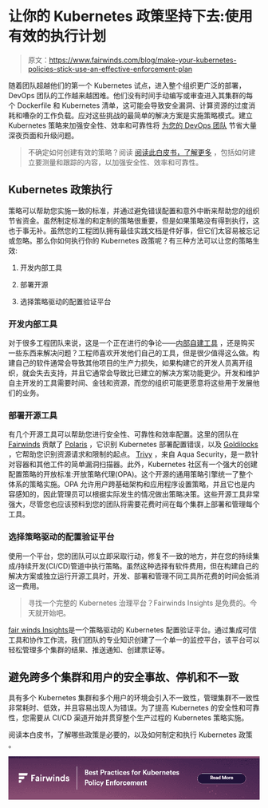 # 让你的 Kubernetes 政策坚持下去:使用有效的执行计划

> 原文：<https://www.fairwinds.com/blog/make-your-kubernetes-policies-stick-use-an-effective-enforcement-plan>

 随着团队超越他们的第一个 Kubernetes 试点，进入整个组织更广泛的部署，DevOps 团队的工作越来越困难。他们没有时间手动编写或审查进入其集群的每个 Dockerfile 和 Kubernetes 清单，这可能会导致安全漏洞、计算资源的过度消耗和嘈杂的工作负载。应对这些挑战的最简单的解决方案是实施策略模式。建立 Kubernetes 策略来加强安全性、效率和可靠性将 [为您的 DevOps 团队](/blog/kubernetes-policy-enforcement-to-enable-devsecops) 节省大量深夜页面和升级问题。

> 不确定如何创建有效的策略？阅读 [阅读此白皮书，了解更多](/kubernetes-policy-enforcement) ，包括如何建立要测量和跟踪的内容，以加强安全性、效率和可靠性。

## **Kubernetes 政策执行**

策略可以帮助您实施一致的标准，并通过避免错误配置和意外中断来帮助您的组织节省资金。虽然制定标准的和定制的策略很重要，但是如果策略没有得到执行，这也于事无补。虽然您的工程团队拥有最佳实践文档是件好事，但它们太容易被忘记或忽略。那么你如何执行你的 Kubernetes 政策呢？有三种方法可以让您的策略生效:

1.  开发内部工具

2.  部署开源

3.  选择策略驱动的配置验证平台

### **开发内部工具**

对于很多工程团队来说，这是一个正在进行的争论——[内部自建工具](https://www.softwareadvice.com/resources/build-vs-buy-software/) ，还是购买一些东西来解决问题？工程师喜欢开发他们自己的工具，但是很少值得这么做。构建自己的软件通常会导致其他项目的生产力损失，如果构建它的开发人员离开组织，就会失去支持，并且它通常会导致比已建立的解决方案功能更少。开发和维护自主开发的工具需要时间、金钱和资源，而您的组织可能更愿意将这些用于发展他们的业务。

### **部署开源工具**

有几个开源工具可以帮助您进行安全性、可靠性和效率配置。这里的团队在 [Fairwinds](/open-source-software) 贡献了 [Polaris](https://github.com/FairwindsOps/polaris) ，它识别 Kubernetes 部署配置错误，以及 [Goldilocks](https://github.com/FairwindsOps/goldilocks) ，它帮助您识别资源请求和限制的起点。 [Trivy](https://github.com/aquasecurity/trivy) ，来自 Aqua Security，是一款针对容器和其他工件的简单漏洞扫描器。此外，Kubernetes 社区有一个强大的创建配置策略的开放标准:开放策略代理(OPA)。这个开源的通用策略引擎统一了整个体系的策略实施。OPA 允许用户跨基础架构和应用程序设置策略，并且它也是内容感知的，因此管理员可以根据实际发生的情况做出策略决策。这些开源工具非常强大，尽管您也应该预料到您的团队将需要花费时间在每个集群上部署和管理每个工具。

### **选择策略驱动的配置验证平台**

使用一个平台，您的团队可以立即采取行动，修复不一致的地方，并在您的持续集成/持续开发(CI/CD)管道中执行策略。虽然这种选择有软件费用，但在构建自己的解决方案或独立运行开源工具时，开发、部署和管理不同工具所花费的时间会抵消这一费用。

> 寻找一个完整的 Kubernetes 治理平台？Fairwinds Insights 是免费的。今天就开始吧。

[fair winds Insights](https://www.fairwinds.com/insights)是一个策略驱动的 Kubernetes 配置验证平台。通过集成可信工具和协作工作流，我们团队的专业知识创建了一个单一的监控平台，该平台可以轻松管理多个集群的结果、推送通知、创建票证等。

## **避免跨多个集群和用户的安全事故、停机和不一致**

具有多个 Kubernetes 集群和多个用户的环境会引入不一致性，管理集群不一致性非常耗时、低效，并且容易出现人为错误。为了提高 Kubernetes 的安全性和可靠性，您需要从 CI/CD 渠道开始并贯穿整个生产过程的 Kubernetes 策略实施。

阅读本白皮书，了解哪些政策是必要的，以及如何制定和执行 Kubernetes 政策 。

[![New call-to-action](img/154350e87174c62c0f2d20e8a08d9722.png)](https://cta-redirect.hubspot.com/cta/redirect/2184645/397d414a-d137-4f8e-9cfc-f6f2363bf2ad)